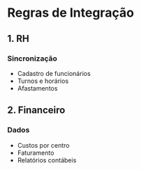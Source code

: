 # Regras de Integração

## 1. RH

### Sincronização
- Cadastro de funcionários
- Turnos e horários
- Afastamentos

## 2. Financeiro

### Dados
- Custos por centro
- Faturamento
- Relatórios contábeis